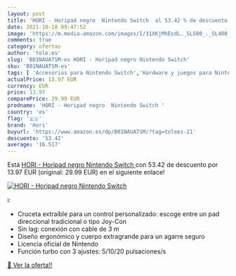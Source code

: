 ```yaml
---
layout: post
title: 'HORI - Horipad negro  Nintendo Switch  al 53.42 % de descuento'
date: 2021-10-18 09:47:52
image: 'https://m.media-amazon.com/images/I/31XKjMhEsdL._SL500_._SL400_.jpg'
comments: true
category: ofertas
author: 'tole.es'
slug: 'B01NAUATSM-es HORI - Horipad negro Nintendo Switch'
sku: 'B01NAUATSM-es'
tags: [ 'Accesorios para Nintendo Switch','Hardware y juegos para Nintendo Switch','Mandos para Nintendo Switch','Videojuegos','hori','nintendo', ]
actualPrice: 13.97 EUR
currency: EUR
price: 13.97
comparePrice: 29.99 EUR
prodname: 'HORI - Horipad negro  Nintendo Switch '
country: 'es'
flag: '🇪🇸'
brand: 'Hori'
buyurl: 'https://www.amazon.es/dp/B01NAUATSM/?tag=tolees-21'
descuento: '53.42'
average: '16.517'
---
```


Está [HORI - Horipad negro  Nintendo Switch ](https://www.amazon.es/dp/B01NAUATSM/?tag=tolees-21) con 53.42 de descuento por 13.97 EUR (original: 29.99 EUR) en el siguiente enlace!

[![HORI - Horipad negro  Nintendo Switch ](https://m.media-amazon.com/images/I/31XKjMhEsdL._SL500_._SL400_.jpg)](https://www.amazon.es/dp/B01NAUATSM/?tag=tolees-21)

ℹ️:

- Cruceta extraíble para un control personalizado: escoge entre un pad direccional tradicional o tipo Joy-Con
- Sin lag: conexión con cable de 3 m
- Diseño ergonómico y cuerpo extragrande para un agarre seguro
- Licencia oficial de Nintendo
- Función turbo con 3 ajustes: 5/10/20 pulsaciones/s

[🛒 Ver la oferta!!](https://www.amazon.es/dp/B01NAUATSM/?tag=tolees-21)
